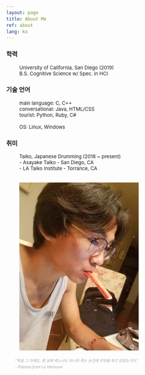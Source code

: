 ```yaml
---
layout: page
title: About Me
ref: about
lang: ko
---
```


<div class="code">
<h3>학력</h3>
<ul style="padding-left: 35px; font-size: 13px">
University of California, San Diego  (2019)<br>
 B.S. Cognitive Science w/ Spec. in HCI
</ul>
</div>

<div class="code">
<h3>기술 언어</h3>
<ul style="padding-left: 35px; font-size: 13px">
main language: C, C++ <br>
conversational: Java, HTML/CSS <br>
tourist: Python, Ruby, C#
<br>
<br>
OS: Linux, Windows
</ul>
</div>

<div class="code">
<h3>취미</h3>
<ul style="padding-left: 35px; font-size: 13px">
Taiko, Japanese Drumming (2018 ~ present) <br>
- Asayake Taiko - San Diego, CA <br>
- LA Taiko Institute - Torrance, CA
</ul>
</div>

<br>
<div style="padding-left: 35px;">
<img src="./assets/about/me.png" width="320px" height="450px" />
</div>

<div class="divider"></div>

<ul class="center">
<span style="color: #a4a4a4; font-style: italic; font-size:10px;">
"죽음 그 자체도, 몇 살에 죽느냐도 아니라 죽는 순간에 무엇을 하고 있었는가다." <br>
- Paloma from Le Hérisson
</span>
</ul>

